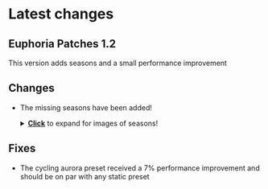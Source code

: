 # Latest changes
## Euphoria Patches 1.2
This version adds seasons and a small performance improvement

## Changes
- The missing seasons have been added!
  <details><summary><ins><strong>Click</strong></ins> to expand for images of seasons!</summary>
  <p>

  <img src="https://github.com/EuphoriaPatches/Changelogs/assets/46494907/44c561ad-cfd7-4122-8ad8-0e4795d357b4" width="500" height="auto" />
  <img src="https://github.com/EuphoriaPatches/Changelogs/assets/46494907/76a7410e-ef4c-4a72-9201-28a24b50f382" width="500" height="auto" />
  <img src="https://github.com/EuphoriaPatches/Changelogs/assets/46494907/fc178d9d-cd67-45f5-8362-a17cc673c655" width="500" height="auto" />
  <img src="https://github.com/EuphoriaPatches/Changelogs/assets/46494907/6926d506-2da1-4c39-93a2-7cd2beb57c8c" width="500" height="auto" />
  <img src="https://github.com/EuphoriaPatches/Changelogs/assets/46494907/523e4bd5-65ad-4985-9dc1-58b98e825434" width="500" height="auto" />

  </p>
  </details>

## Fixes
- The cycling aurora preset received a 7% performance improvement and should be on par with any static preset
